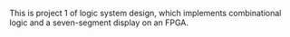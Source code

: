 This is project 1 of logic system design, which implements combinational logic and a seven-segment display on an FPGA.
